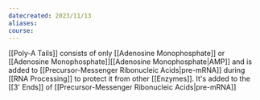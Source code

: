 ```yaml
---
datecreated: 2023/11/13
aliases: 
course:
---
```

[[Poly-A Tails]] consists of only [[Adenosine Monophosphate]] or [[Adenosine Monophosphate]][[Adenosine Monophosphate|AMP]] and is added to [[Precursor-Messenger Ribonucleic Acids|pre-mRNA]] during [[RNA Processing]] to protect it from other [[Enzymes]]. It's added to the [[3' Ends]] of [[Precursor-Messenger Ribonucleic Acids|pre-mRNA]]
